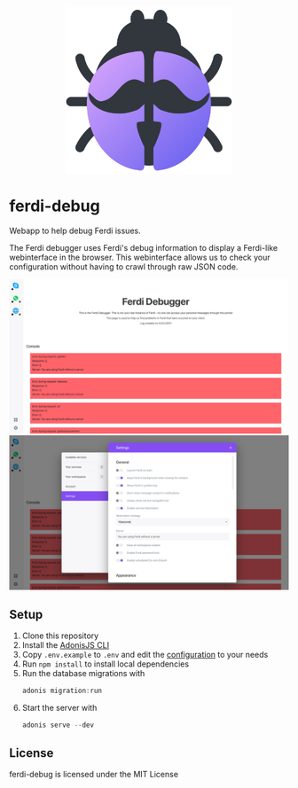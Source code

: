 <p align="center">
    <img src="./logo.svg" alt="" width="300"/>  
</p>

# ferdi-debug
Webapp to help debug Ferdi issues.

The Ferdi debugger uses Ferdi's debug information to display a Ferdi-like webinterface in the browser. This webinterface allows us to check your configuration without having to crawl through raw JSON code.

<img alt="Ferdi homescreen" src="./screenshots/0.png">
<img alt="Ferdi settings" src="./screenshots/1.png">

## Setup
1. Clone this repository
2. Install the [AdonisJS CLI](https://adonisjs.com/)
3. Copy `.env.example` to `.env` and edit the [configuration](#configuration) to your needs
4. Run `npm install` to install local dependencies
5. Run the database migrations with
    ```js
    adonis migration:run
    ```
6. Start the server with
    ```js
    adonis serve --dev
    ```

## License
ferdi-debug is licensed under the MIT License
